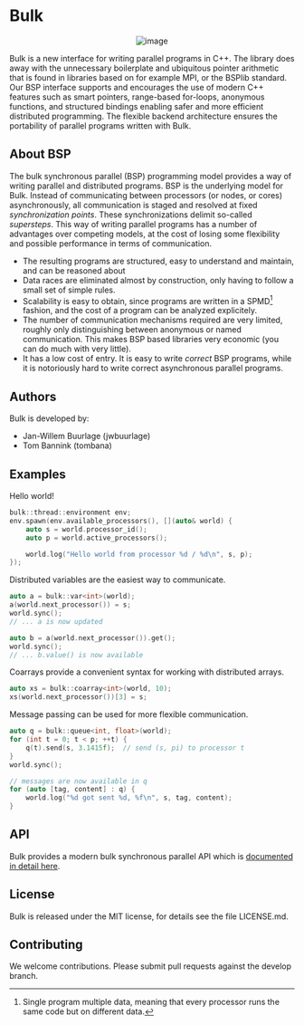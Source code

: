 Bulk
====

<center>

![image](images/logo.svg)

</center>

Bulk is a new interface for writing parallel programs in C++. The library does away with the unnecessary boilerplate and ubiquitous pointer arithmetic that is found in libraries based on for example MPI, or the BSPlib standard. Our BSP interface supports and encourages the use of modern C++ features such as smart pointers, range-based for-loops, anonymous functions, and structured bindings enabling safer and more efficient distributed programming. The flexible backend architecture ensures the portability of parallel programs written with Bulk.

About BSP
---------

The bulk synchronous parallel (BSP) programming model provides a way of writing parallel and distributed programs. BSP is the underlying model for Bulk. Instead of communicating between processors (or nodes, or cores) asynchronously, all communication is staged and resolved at fixed _synchronization points_. These synchronizations delimit so-called _supersteps_. This way of writing parallel programs has a number of advantages over competing models, at the cost of losing some flexibility and possible performance in terms of communication.

- The resulting programs are structured, easy to understand and maintain, and can be reasoned about
- Data races are eliminated almost by construction, only having to follow a small set of simple rules.
- Scalability is easy to obtain, since programs are written in a SPMD[^1] fashion, and the cost of a program can be analyzed explicitely.
- The number of communication mechanisms required are very limited, roughly only distinguishing between anonymous or named communication. This makes BSP based libraries very economic (you can do much with very little).
- It has a low cost of entry. It is easy to write _correct_ BSP programs, while it is notoriously hard to write correct asynchronous parallel programs.


Authors
-------

Bulk is developed by:

* Jan-Willem Buurlage (jwbuurlage)
* Tom Bannink (tombana)

Examples
--------

Hello world!

```cpp
bulk::thread::environment env;
env.spawn(env.available_processors(), [](auto& world) {
    auto s = world.processor_id();
    auto p = world.active_processors();

    world.log("Hello world from processor %d / %d\n", s, p);
});
```

Distributed variables are the easiest way to communicate.

```cpp
auto a = bulk::var<int>(world);
a(world.next_processor()) = s;
world.sync();
// ... a is now updated

auto b = a(world.next_processor()).get();
world.sync();
// ... b.value() is now available
```

Coarrays provide a convenient syntax for working with distributed arrays.

```cpp
auto xs = bulk::coarray<int>(world, 10);
xs(world.next_processor())[3] = s;
```

Message passing can be used for more flexible communication.

```cpp
auto q = bulk::queue<int, float>(world);
for (int t = 0; t < p; ++t) {
    q(t).send(s, 3.1415f);  // send (s, pi) to processor t
}
world.sync();

// messages are now available in q
for (auto [tag, content] : q) {
    world.log("%d got sent %d, %f\n", s, tag, content);
}
```

API
---

Bulk provides a modern bulk synchronous parallel API which is [documented in detail here](api/index.md).

License
-------

Bulk is released under the MIT license, for details see the file LICENSE.md.

Contributing
------------

We welcome contributions. Please submit pull requests against the develop branch.


[^1]: Single program multiple data, meaning that every processor runs the same code but on different data.

